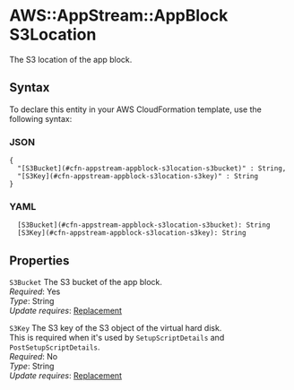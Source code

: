 # AWS::AppStream::AppBlock S3Location<a name="aws-properties-appstream-appblock-s3location"></a>

The S3 location of the app block\.

## Syntax<a name="aws-properties-appstream-appblock-s3location-syntax"></a>

To declare this entity in your AWS CloudFormation template, use the following syntax:

### JSON<a name="aws-properties-appstream-appblock-s3location-syntax.json"></a>

```
{
  "[S3Bucket](#cfn-appstream-appblock-s3location-s3bucket)" : String,
  "[S3Key](#cfn-appstream-appblock-s3location-s3key)" : String
}
```

### YAML<a name="aws-properties-appstream-appblock-s3location-syntax.yaml"></a>

```
  [S3Bucket](#cfn-appstream-appblock-s3location-s3bucket): String
  [S3Key](#cfn-appstream-appblock-s3location-s3key): String
```

## Properties<a name="aws-properties-appstream-appblock-s3location-properties"></a>

`S3Bucket`  <a name="cfn-appstream-appblock-s3location-s3bucket"></a>
The S3 bucket of the app block\.  
*Required*: Yes  
*Type*: String  
*Update requires*: [Replacement](https://docs.aws.amazon.com/AWSCloudFormation/latest/UserGuide/using-cfn-updating-stacks-update-behaviors.html#update-replacement)

`S3Key`  <a name="cfn-appstream-appblock-s3location-s3key"></a>
The S3 key of the S3 object of the virtual hard disk\.  
This is required when it's used by `SetupScriptDetails` and `PostSetupScriptDetails`\.  
*Required*: No  
*Type*: String  
*Update requires*: [Replacement](https://docs.aws.amazon.com/AWSCloudFormation/latest/UserGuide/using-cfn-updating-stacks-update-behaviors.html#update-replacement)